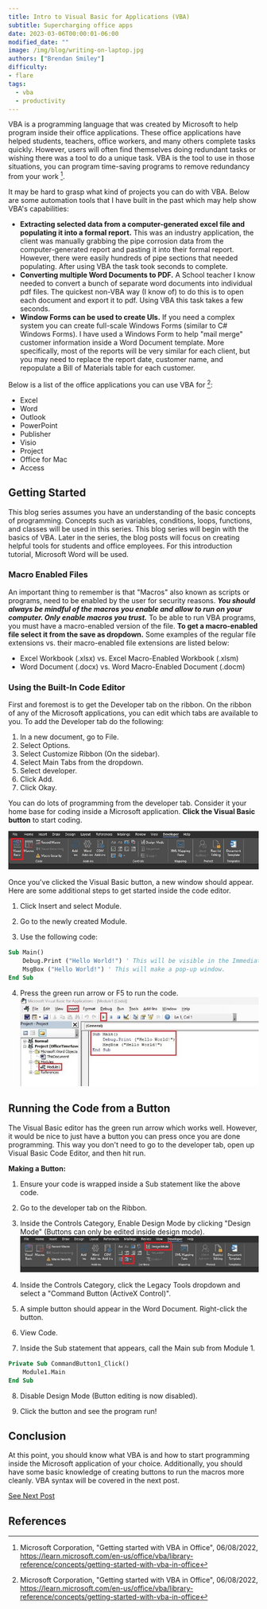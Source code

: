 ```yaml
---
title: Intro to Visual Basic for Applications (VBA)
subtitle: Supercharging office apps
date: 2023-03-06T00:00:01-06:00
modified_date: ""
image: /img/blog/writing-on-laptop.jpg
authors: ["Brendan Smiley"]
difficulty:
- flare
tags:
  - vba
  - productivity
---
```

VBA is a programming language that was created by Microsoft to help program inside their office applications. These office applications have helped students, teachers, office workers, and many others complete tasks quickly. However, users will often find themselves doing redundant tasks or wishing there was a tool to do a unique task. VBA is the tool to use in those situations, you can program time-saving programs to remove redundancy from your work [^1].

It may be hard to grasp what kind of projects you can do with VBA. Below are some automation tools that I have built in the past which may help show VBA's capabilities:

- **Extracting selected data from a computer-generated excel file and populating it into a formal report.** This was an industry application, the client was manually grabbing the pipe corrosion data from the computer-generated report and pasting it into their formal report. However, there were easily hundreds of pipe sections that needed populating. After using VBA the task took seconds to complete.
- **Converting multiple Word Documents to PDF.** A School teacher I know needed to convert a bunch of separate word documents into individual pdf files. The quickest non-VBA way (I know of) to do this is to open each document and export it to pdf. Using VBA this task takes a few seconds.
- **Window Forms can be used to create UIs.** If you need a complex system you can create full-scale Windows Forms (similar to C# Windows Forms). I have used a Windows Form to help "mail merge" customer information inside a Word Document template. More specifically, most of the reports will be very similar for each client, but you may need to replace the report date, customer name, and repopulate a Bill of Materials table for each customer.

Below is a list of the office applications you can use VBA for [^1]:

- Excel
- Word
- Outlook
- PowerPoint
- Publisher
- Visio
- Project
- Office for Mac
- Access

## Getting Started

This blog series assumes you have an understanding of the basic concepts of programming. Concepts such as variables, conditions, loops, functions, and classes will be used in this series. This blog series will begin with the basics of VBA. Later in the series, the blog posts will focus on creating helpful tools for students and office employees. For this introduction tutorial, Microsoft Word will be used.

### Macro Enabled Files

An important thing to remember is that "Macros" also known as scripts or programs, need to be enabled by the user for security reasons. ***You should always be mindful of the macros you enable and allow to run on your computer. Only enable macros you trust.*** To be able to run VBA programs, you must have a macro-enabled version of the file. **To get a macro-enabled file select it from the save as dropdown.** Some examples of the regular file extensions vs. their macro-enabled file extensions are listed below:

- Excel Workbook (.xlsx) vs. Excel Macro-Enabled Workbook (.xlsm)
- Word Document (.docx) vs. Word Macro-Enabled Document (.docm)

### Using the Built-In Code Editor

First and foremost is to get the Developer tab on the ribbon. On the ribbon of any of the Microsoft applications, you can edit which tabs are available to you. To add the Developer tab do the following:

1. In a new document, go to File.
2. Select Options.
3. Select Customize Ribbon (On the sidebar).
4. Select Main Tabs from the dropdown.
5. Select developer.
6. Click Add.
7. Click Okay.

You can do lots of programming from the developer tab. Consider it your home base for coding inside a Microsoft application. **Click the Visual Basic button** to start coding.

![Visual Basic Button](/img/blog/vba/ribbonVisualBasic.jpg)

Once you've clicked the Visual Basic button, a new window should appear. Here are some additional steps to get started inside the code editor.

1. Click Insert and select Module.

2. Go to the newly created Module.

3. Use the following code:

```vb
Sub Main()
    Debug.Print ("Hello World!") ' This will be visible in the Immediate Window
    MsgBox ("Hello World!") ' This will make a pop-up window.
End Sub
```

4. Press the green run arrow or F5 to run the code.
   ![Visual Basic Button](/img/blog/vba/VisualBasic.jpg)

## Running the Code from a Button

The Visual Basic editor has the green run arrow which works well. However, it would be nice to just have a button you can press once you are done programming. This way you don't need to go to the developer tab, open up Visual Basic Code Editor, and then hit run.

**Making a Button:**

1. Ensure your code is wrapped inside a Sub statement like the above code.

2. Go to the developer tab on the Ribbon.

3. Inside the Controls Category, Enable Design Mode by clicking "Design Mode" (Buttons can only be edited inside design mode).
   ![Visual Basic Button](/img/blog/vba/ribbonButtonTools.jpg)

4. Inside the Controls Category, click the Legacy Tools dropdown and select a "Command Button (ActiveX Control)".

5. A simple button should appear in the Word Document. Right-click the button.

6. View Code.

7. Inside the Sub statement that appears, call the Main sub from Module 1.

```vb
Private Sub CommandButton1_Click()
    Module1.Main
End Sub
```

8. Disable Design Mode (Button editing is now disabled).

9. Click the button and see the program run!

## Conclusion

At this point, you should know what VBA is and how to start programming inside the Microsoft application of your choice. Additionally, you should have some basic knowledge of creating buttons to run the macros more cleanly. VBA syntax will be covered in the next post.

<a class="btn btn-secondary" href="https://schulichignite.com/blog/vba-syntax">See Next Post</a>

## References

[^1]: Microsoft Corporation, "Getting started with VBA in Office", 06/08/2022, https://learn.microsoft.com/en-us/office/vba/library-reference/concepts/getting-started-with-vba-in-office
